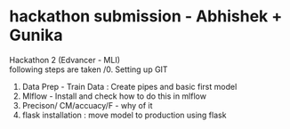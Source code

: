# hackathon submission - Abhishek + Gunika
Hackathon 2 (Edvancer - MLI)
<br> following steps are taken
/0. Setting up GIT 
1. Data Prep - Train Data : Create pipes and basic first model
2. Mlflow - Install and check how to do this in mlflow
3. Precison/ CM/accuacy/F - why of it 
4. flask installation : move model to production using flask

